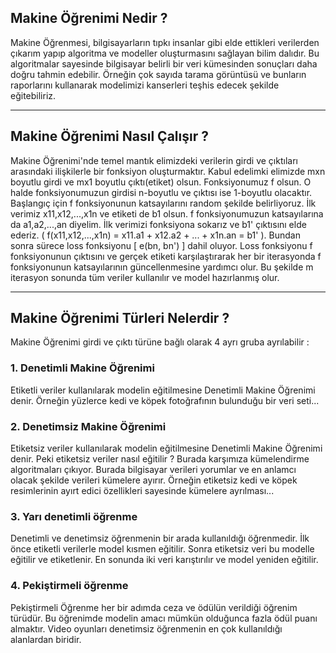 ## Makine Öğrenimi Nedir ?


Makine Öğrenmesi, bilgisayarların tıpkı insanlar gibi elde ettikleri verilerden çıkarım yapıp algoritma
ve modeller oluşturmasını sağlayan bilim dalıdır. Bu algoritmalar sayesinde bilgisayar belirli bir
veri kümesinden sonuçları daha doğru tahmin edebilir. Örneğin çok sayıda tarama görüntüsü ve bunların
raporlarını kullanarak modelimizi kanserleri teşhis edecek şekilde eğitebiliriz. 

---

## Makine Öğrenimi Nasıl Çalışır ?


Makine Öğrenimi'nde temel mantık elimizdeki verilerin girdi ve çıktıları arasındaki ilişkilerle 
bir fonksiyon oluşturmaktır. Kabul edelimki elimizde mxn boyutlu girdi ve mx1 boyutlu çıktı(etiket) olsun. 
Fonksiyonumuz f olsun. O halde fonksiyonumuzun girdisi n-boyutlu ve çıktısı ise 1-boyutlu olacaktır.
Başlangıç için f fonksiyonunun katsayılarını random şekilde belirliyoruz. İlk verimiz x11,x12,...,x1n ve
etiketi de b1 olsun. f fonksiyonumuzun katsayılarına da a1,a2,...,an diyelim. İlk verimizi fonksiyona sokarız ve
b1' çıktısını elde ederiz. ( f(x11,x12,...,x1n) = x11.a1 + x12.a2 + ... + x1n.an = b1' ). Bundan sonra
sürece loss fonksiyonu [ e(bn, bn') ] dahil oluyor. Loss fonksiyonu f fonksiyonunun çıktısını ve gerçek
etiketi karşılaştırarak her bir iterasyonda f fonksiyonunun katsayılarının güncellenmesine yardımcı olur.
Bu şekilde m iterasyon sonunda tüm veriler kullanılır ve model hazırlanmış olur. 

---

## Makine Öğrenimi Türleri Nelerdir ?

Makine Öğrenimi girdi ve çıktı türüne bağlı olarak 4 ayrı gruba ayrılabilir :

### 1. Denetimli Makine Öğrenimi

Etiketli veriler kullanılarak modelin eğitilmesine Denetimli Makine Öğrenimi denir. Örneğin yüzlerce
kedi ve köpek fotoğrafının bulunduğu bir veri seti...

### 2. Denetimsiz Makine Öğrenimi

Etiketsiz veriler kullanılarak modelin eğitilmesine Denetimli Makine Öğrenimi denir. Peki etiketsiz
veriler nasıl eğitilir ? Burada karşımıza kümelendirme algoritmaları çıkıyor. Burada bilgisayar
verileri yorumlar ve en anlamcı olacak şekilde verileri kümelere ayırır. Örneğin etiketsiz kedi
ve köpek resimlerinin ayırt edici özellikleri sayesinde kümelere ayrılması...

### 3. Yarı denetimli öğrenme

Denetimli ve denetimsiz öğrenmenin bir arada kullanıldığı öğrenmedir. İlk önce etiketli verilerle 
model kısmen eğitilir. Sonra etiketsiz veri bu modelle eğitilir ve etiketlenir. En sonunda iki
veri karıştırılır ve model yeniden eğitilir.

### 4. Pekiştirmeli öğrenme

Pekiştirmeli Öğrenme her bir adımda ceza ve ödülün verildiği öğrenim türüdür. Bu öğrenimde modelin
amacı mümkün olduğunca fazla ödül puanı almaktır. Video oyunları denetimsiz öğrenmenin en çok kullanıldığı
alanlardan biridir. 



